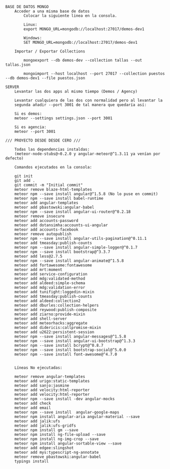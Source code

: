 ﻿    BASE DE DATOS MONGO
        Acceder a una misma base de datos
            Colocar la siguiente linea en la consola.
            
            Linux:
            export MONGO_URL=mongodb://localhost:27017/demos-dev1
            
            Windows:
            SET MONGO_URL=mongodb://localhost:27017/demos-dev1
        
        Importar / Exportar Collections
            
            mongoexport --db demos-dev --collection tallas --out tallas.json
            
            mongoimport --host localhost --port 27017 --collection puestos --db demos-dev1 --file puestos.json
    
    SERVER
        Levantar las dos apps al mismo tiempo (Demos / Agency)
        
        Levantar cualquiera de las dos con normalidad pero al levantar la 
        segunda añadir --port 3001 de tal manera que quedaría así:
        
        Si es demos:
        meteor --settings settings.json --port 3001
        
        Si es agencia:
        meteor --port 3001
    
    /// PROYECTO DESDE DESDE CERO ///
    
        Todas las dependencias instaldas:
        (meteor-node-stubs@~0.2.0 y angular-meteor@^1.3.11 ya venían por defecto)
        
        Comandos ejecutados en la consola:
        
        git init
        git add .
        git commit -m "Initial commit"
        meteor remove blaze-html-templates
        meteor npm --save install angular@^1.5.8 (No lo puse en commit)
        meteor npm --save install babel-runtime
        meteor add angular-templates
        meteor add pbastowski:angular-babel
        meteor npm --save install angular-ui-router@^0.2.18
        meteor remove insecure
        meteor add accounts-password
        meteor add dotansimha:accounts-ui-angular
        meteor add accounts-facebook
        meteor remove autopublish
        meteor npm --save install angular-utils-pagination@^0.11.1
        meteor add tmeasday:publish-counts
        meteor npm --save install angular-simple-logger@^0.1.7
        meteor npm --save install bootstrap@^3.3.7
        meteor add less@2.7.5
        meteor npm --save install angular-animate@^1.5.8
        meteor add fortawesome:fontawesome
        meteor add mrt:moment
        meteor add service-configuration
        meteor add mdg:validated-method
        meteor add aldeed:simple-schema
        meteor add mdg:validation-error
        meteor add tunifight:loggedin-mixin
        meteor add tmeasday:publish-counts
        meteor add aldeed:collection2
        meteor add dburles:collection-helpers
        meteor add reywood:publish-composite
        meteor add ziarno:provide-mixin
        meteor add shell-server
        meteor add meteorhacks:aggregate
        meteor add didericis:callpromise-mixin
        meteor add u2622:persistent-session
        meteor npm --save install angular-messages@^1.5.8
        meteor npm --save install angular-ui-bootstrap@^1.3.3
        meteor npm --save install bcrypt@^0.8.7
        meteor npm --save install bootstrap-social@^5.0.0
        meteor npm --save install font-awesome@^4.7.0
        
                
        Líneas No ejecutadas:
        
        meteor remove angular-templates
        meteor add urigo:static-templates
        meteor add sanjo:jasmine
        meteor add velocity:html-reporter
        meteor add velocity:html-reporter
        meteor npm --save install -dev angular-mocks
        meteor add check
        meteor add email
        meteor npm --save install  angular-google-maps
        meteor npm install angular-aria angular-material --save
        meteor add jalik:ufs
        meteor add jalik:ufs-gridfs
        meteor npm install gm --save
        meteor npm install ng-file-upload --save
        meteor npm install ng-img-crop --save
        meteor npm install angular-sortable-view --save
        meteor add edgee:slingshot
        meteor add mys:typescript-ng-annotate
        meteor remove pbastowski:angular-babel
        typings install